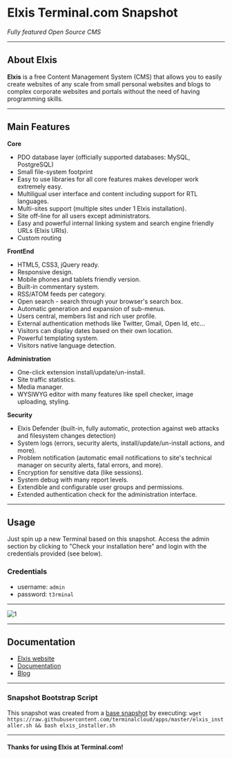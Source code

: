 # **Elxis** Terminal.com Snapshot

*Fully featured Open Source CMS*

---

## About Elxis

**Elxis** is a free Content Management System (CMS) that allows you to easily create websites of any scale from small personal websites and blogs to complex corporate websites and portals without the need of having programming skills.

---

## Main Features

**Core**

- PDO database layer (officially supported databases: MySQL, PostgreSQL)
- Small file-system footprint
- Easy to use libraries for all core features makes developer work extremely easy.
- Multiligual user interface and content including support for RTL languages.
- Multi-sites support (multiple sites under 1 Elxis installation).
- Site off-line for all users except administrators.
- Easy and powerful internal linking system and search engine friendly URLs (Elxis URIs).
- Custom routing

**FrontEnd**

- HTML5, CSS3, jQuery ready.
- Responsive design.
- Mobile phones and tablets friendly version.
- Built-in commentary system.
- RSS/ATOM feeds per category.
- Open search - search through your browser's search box.
- Automatic generation and expansion of sub-menus.
- Users central, members list and rich user profile.
- External authentication methods like Twitter, Gmail, Open Id, etc...
- Visitors can display dates based on their own location.
- Powerful templating system.
- Visitors native language detection.

**Administration**

- One-click extension install/update/un-install.
- Site traffic statistics.
- Media manager.
- WYSIWYG editor with many features like spell checker, image uploading, styling.

**Security**

- Elxis Defender (built-in, fully automatic, protection against web attacks and filesystem changes detection)
- System logs (errors, security alerts, install/update/un-install actions, and more).
- Problem notification (automatic email notifications to site's technical manager on security alerts, fatal errors, and more).
- Encryption for sensitive data (like sessions).
- System debug with many report levels.
- Extendible and configurable user groups and permissions.
- Extended authentication check for the administration interface.


---

## Usage

Just spin up a new Terminal based on this snapshot. Access the admin section by clicking to "Check your installation here" and login with the credentials provided (see below).

### Credentials

- username: `admin`
- password: `t3rminal`

---

![1](IMAGE_URL)

---

## Documentation

- [Elxis website](http://www.elxis.org/)
- [Documentation](http://www.elxis.org/support.html)
- [Blog](http://www.elxis.org/blog/)

---

### Snapshot Bootstrap Script

This snapshot was created from a [base snapshot](https://www.terminal.com/tiny/FzpHiTXG1K) by executing:
`wget https://raw.githubusercontent.com/terminalcloud/apps/master/elxis_installer.sh && bash elxis_installer.sh`

---

#### Thanks for using Elxis at Terminal.com!
